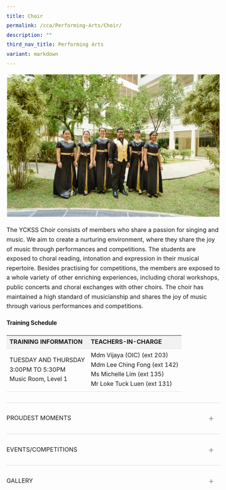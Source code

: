```yaml
---
title: Choir
permalink: /cca/Performing-Arts/Choir/
description: ""
third_nav_title: Performing Arts
variant: markdown
---
```

<div class="yck-component yck-gallery-container"><img alt="" src="/images/Our%20Curriculum/Non%20Academic%20Programmes/CoCurricular%20Activities/Performing%20Arts/Choir/C1.jpg"></div>
<p>The YCKSS Choir consists of members who share a passion for singing and music. We aim to create a nurturing environment, where they share the joy of music through performances and competitions. The students are exposed to choral reading, intonation and expression in their musical repertoire. Besides practising for competitions, the members are exposed to a whole variety of other enriching experiences, including choral workshops, public concerts and choral exchanges with other choirs. The choir has maintained a high standard of musicianship and shares the joy of music through various performances and competitions.</p>
<div class="yck-component">
    <h3 class="yck-h3">Training Schedule</h3>
    <table class="yck-table">
        <thead>
            <tr>
                <th class="yck-th">TRAINING INFORMATION</th>
                <th class="yck-th">TEACHERS-IN-CHARGE</th>
            </tr>
        </thead>
        <tbody>
            <tr>
                <td class="yck-td">
                    <p>TUESDAY AND THURSDAY<br>3:00PM TO 5:30PM<br>Music Room, Level 1</p>
                </td>
                <td class="yck-td">Mdm Vijaya (OIC) (ext 203)<br>Mdm Lee Ching Fong (ext 142)<br>Ms Michelle Lim (ext 135)<br>Mr Loke Tuck Luen (ext 131)</td>
            </tr>
        </tbody>
    </table>
</div>

<div class="yck-component">
    <details class="yck-details">
        <summary class="yck-details__summary">Proudest Moments</summary>
        <div class="yck-details__content">
            <table class="yck-table">
                <thead>
                    <tr>
                        <th class="yck-th">
                            <h4 class="yck-h4">YEAR</h4>
                        </th>
                        <th class="yck-th">
                            <h4 class="yck-h4">EVENTS, COMPETITIONS AND MOMENTS</h4>
                        </th>
                    </tr>
                </thead>
                <tbody>
                    <tr>
                        <td class="yck-td">2019</td>
                        <td class="yck-td">SYF Presentation - Certificate of Accomplishment</td>
                    </tr>
                    <tr>
                        <td class="yck-td">2017</td>
                        <td class="yck-td">2017 SYF Certificate of Distinction</td>
                    </tr>
                    <tr>
                        <td class="yck-td">2015</td>
                        <td class="yck-td">2015 SYF Certificate of Distinction</td>
                    </tr>
                    <tr>
                        <td class="yck-td">2013</td>
                        <td class="yck-td">2013 SYF Certificate of Distinction</td>
                    </tr>
                    <tr>
                        <td class="yck-td">2011</td>
                        <td class="yck-td">2011 SYF Gold with Honours</td>
                    </tr>
                </tbody>
            </table>
        </div>
    </details>
    <details class="yck-details">
        <summary class="yck-details__summary">Events/Competitions</summary>
        <div class="yck-details__content">
            <ul class="yck-custom-list">
                <li>2017 Participation in 2017 NDP Performance</li>
                <li>2016 Limelight 2016</li>
                <li>SYF Outreach @ the Malls</li>
                <li>2015 SYF 2015</li>
                <li>49th Speech Day 2015</li>
                <li>2014 48th Speech Day 2014</li>
                <li>Limelight 2014</li>
            </ul>
        </div>
    </details>
    <details class="yck-details">
        <summary class="yck-details__summary">Gallery</summary>
        <div class="yck-details__content yck-gallery-container">
            <div class="yck-iframe-container"><iframe allowfullscreen="" title="YouTube video player" src="https://www.youtube.com/embed/TYoE4UY1WXo"></iframe></div><img alt="" src="/images/Our%20Curriculum/Non%20Academic%20Programmes/CoCurricular%20Activities/Performing%20Arts/Choir/C2.png"> <img alt="" src="/images/Our%20Curriculum/Non%20Academic%20Programmes/CoCurricular%20Activities/Performing%20Arts/Choir/C3.jpg">
        </div>
    </details>
</div>

<style>
    :root {
        --yck-color-text-light: #888;
        --yck-color-border: #e0e0e0;
        --yck-text-line-height: 1.6em;
        --yck-heading-line-height: 1.2em;
        --yck-heading-letter-spacing: -.02em;
        --yck-transition-speed: .8s;
        --yck-transition-timing: cubic-bezier(0.4, 0, .2, 1);
        --yck-content-width: 100%;
        --yck-spacing-unit: 1em;
        --yck-border-radius: 4px;
        --yck-box-shadow: 0 2px 4px rgba(0, 0, 0, .1);
        --yck-step--2: clamp(0.64rem, .71rem+-.0778vw, .6944rem);
        --yck-step--1: clamp(0.8rem, .8429rem+-.0476vw, .8333rem);
        --yck-step-0: clamp(1rem, 1rem+0vw, 1rem);
        --yck-step-1: clamp(1.2rem, 1.1857rem+0.0714vw, 1.25rem);
        --yck-step-2: clamp(1.44rem, 1.405rem+0.175vw, 1.5625rem);
        --yck-step-3: clamp(1.728rem, 1.6637rem+0.3216vw, 1.9531rem);
        --yck-step-4: clamp(2.0736rem, 1.9685rem+0.5254vw, 2.4414rem);
        --yck-step-5: clamp(2.4883rem, 2.3273rem+0.8049vw, 3.0518rem)
    }

    .yck-component,
    body {
        line-height: var(--yck-text-line-height);
        letter-spacing: normal;
        font-size: var(--yck-step-0)
    }

    .yck-component h1,
    .yck-component h2,
    .yck-component h3,
    .yck-component h4,
    .yck-component h5,
    .yck-component h6,
    .yck-component p {
        overflow-wrap: break-word
    }

    .yck-component p {
        text-wrap: pretty
    }

    .yck-component h1,
    .yck-component h2,
    .yck-component h3,
    .yck-component h4,
    .yck-component h5,
    .yck-component h6 {
        text-wrap: balance
    }

    .yck-component .yck-h1,
    .yck-component h1 {
        font-size: var(--yck-step-5);
        margin-bottom: var(--yck-spacing-unit);
        line-height: var(--yck-heading-line-height);
        letter-spacing: var(--yck-heading-letter-spacing)
    }

    .yck-component .yck-h2,
    .yck-component h2 {
        font-size: var(--yck-step-4);
        margin-bottom: calc(var(--yck-spacing-unit) * .8);
        line-height: var(--yck-heading-line-height);
        letter-spacing: var(--yck-heading-letter-spacing)
    }

    .yck-component .yck-h3,
    .yck-component h3 {
        font-size: var(--yck-step-3);
        margin-bottom: calc(var(--yck-spacing-unit) * .6);
        line-height: var(--yck-heading-line-height);
        letter-spacing: var(--yck-heading-letter-spacing)
    }

    .yck-component .yck-h4,
    .yck-component h4 {
        font-size: var(--yck-step-2);
        margin-bottom: calc(var(--yck-spacing-unit) * .5);
        text-transform: uppercase;
        line-height: var(--yck-heading-line-height);
        letter-spacing: var(--yck-heading-letter-spacing)
    }

    .yck-component .yck-h5,
    .yck-component h5 {
        font-size: var(--yck-step-1);
        margin-bottom: calc(var(--yck-spacing-unit) * .4);
        text-transform: uppercase;
        line-height: var(--yck-heading-line-height);
        letter-spacing: var(--yck-heading-letter-spacing)
    }

    .yck-component .yck-text-small {
        font-size: var(--yck-step--1)
    }

    .yck-component .yck-text-xs {
        font-size: var(--yck-step--2)
    }

    .yck-component ol,
    .yck-component p,
    .yck-component ul {
        font-size: var(--yck-step-0);
        margin-bottom: var(--yck-spacing-unit)
    }

    .yck-component .yck-table {
        border-collapse: collapse;
        max-width: 100%;
        margin-top: 1.5em;
        margin-bottom: clamp(1em, 5%, 3em);
        font-size: var(--yck-step-0)
    }

    .yck-component .yck-th {
        background-color: #f2f2f2;
        text-align: left;
        border-bottom: 1px solid #ddd;
        text-transform: uppercase
    }

    .yck-component .yck-th h4,
    .yck-component .yck-th h5,
    .yck-component .yck-th h6 {
        margin: 0 0 .5em
    }

    .yck-component .yck-td {
        border-bottom: 1px solid #ddd;
        max-width: 300px;
        word-wrap: break-word;
        line-height: 1.6rem
    }

    .yck-component .yck-blockquote {
        margin: 1.5em 0;
        padding: 1.5em 2em;
        border-left: 4px solid var(--yck-color-border);
        font-style: italic;
        background-color: #f9f9f9;
        position: relative;
        border-radius: 8px;
        box-shadow: inset 0 2px 4px rgba(0, 0, 0, .1);
        font-size: var(--yck-step-0)
    }

    .yck-component .yck-blockquote::before {
        content: open-quote;
        font-size: 2em;
        position: absolute;
        top: .25em;
        left: .25em;
        color: var(--yck-color-text-light)
    }

    .yck-component .yck-blockquote p {
        margin-bottom: .5em;
        line-height: 1.35em;
        color: #555;
        font-size: inherit
    }

    .yck-component .yck-blockquote p:last-child {
        margin-bottom: 0
    }

    .yck-component .yck-blockquote cite {
        display: block;
        text-align: right;
        margin-top: 1em;
        font-style: normal;
        color: #555;
        font-size: var(--yck-step--1)
    }

    .yck-component .yck-blockquote cite::before {
        content: "\2014 \0020"
    }

    .yck-component ul.yck-custom-list {
        list-style: none;
        padding-left: 0;
        margin-left: 0;
        font-size: inherit
    }

    .yck-component ul.yck-custom-list li {
        position: relative;
        padding-left: 1.5em;
        margin-bottom: .5em;
        line-height: 1em
    }

    .yck-component ul.yck-custom-list li::before {
        content: "~";
        position: absolute;
        left: 0
    }

    .yck-component .yck-details__content,
    .yck-component .yck-details__content ol,
    .yck-component .yck-details__content ol li,
    .yck-component .yck-details__content ul,
    .yck-component .yck-details__content ul li {
        padding: 0;
        margin: 0
    }

    .yck-component .yck-strong {
        font-weight: 600
    }

    .yck-component .yck-details {
        border-top: 1px solid rgba(0, 0, 0, .15);
        margin-top: clamp(0.5rem, 5%, 2rem);
        margin-bottom: clamp(1rem, 5% 1.5rem);
        overflow: hidden;
        transition: border-color .7s
    }

    .yck-component .yck-details:hover {
        border-color: #555
    }

    .yck-component .yck-details__summary {
        display: flex;
        align-items: center;
        justify-content: space-between;
        cursor: pointer;
        margin-top: clamp(0.5rem, 5%, 2rem);
        text-transform: uppercase
    }

    .yck-component .yck-details__summary::after {
        content: "+";
        font-size: 1.5rem;
        color: #999;
        transition: transform .5s ease-in-out;
        margin-right: 1rem
    }

    .yck-component .yck-details[open] .yck-details__summary::after {
        transform: rotate(-45deg)
    }

    .yck-component .yck-details__content {
        max-height: auto;
        margin-bottom: clamp(1.25rem, 5%, 1.75rem);
        opacity: 0;
        overflow: hidden;
        padding: 0;
        animation: yckFadeOutSlideUp .5s ease forwards
    }

    .yck-component .yck-details[open] .yck-details__content {
        animation: yckFadeInSlideDown .5s ease forwards
    }

    @keyframes yckFadeInSlideDown {
        0% {
            max-height: auto;
            opacity: 0
        }

        100% {
            max-height: auto;
            opacity: 1
        }
    }

    @keyframes yckFadeOutSlideUp {
        0% {
            max-height: auto;
            opacity: 1
        }

        100% {
            max-height: auto;
            opacity: 0
        }
    }

    .yck-component .yck-flexbox-grid {
        --yck-min: 22ch;
        --yck-gap: 1.5em;
        display: flex;
        flex-wrap: wrap;
        gap: var(--yck-gap)
    }

    .yck-component .yck-flexbox-grid>* {
        flex: 1 1 var(--yck-min);
        list-style: none;
    }

    .yck-component .yck-gallery-container {
        display: flex;
        flex-direction: column;
        align-items: center;
        gap: 1em
    }

    .yck-component .yck-gallery-container .yck-iframe-container {
        position: relative;
        width: 100%;
        padding-bottom: 56.25%;
        overflow: hidden
    }

    .yck-component .yck-gallery-container iframe {
        position: absolute;
        top: 0;
        left: 0;
        width: 100%;
        height: 100%;
        margin-bottom: 1em
    }

    .yck-component .yck-gallery-container small {
        display: block;
        text-align: center;
        font-style: italic;
        margin-top: .5em;
        color: var(--yck-color-text-light)
    }

    .yck-component .yck-gallery-container img {
        display: block;
        width: 100%;
        height: auto
    }

    .yck-component .yck-gallery-container .yck-image-row {
        display: flex;
        flex-direction: row;
        flex-wrap: wrap;
        gap: .5em
    }

    .yck-component .yck-gallery-container .yck-image-row img {
        flex: 1 1 30%;
        object-fit: cover
    }
</style>